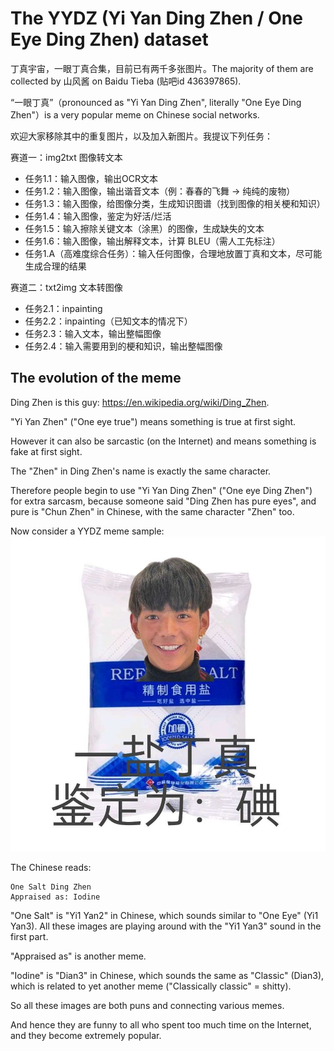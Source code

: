 # The YYDZ (Yi Yan Ding Zhen / One Eye Ding Zhen) dataset

丁真宇宙，一眼丁真合集，目前已有两千多张图片。The majority of them are collected by 山风酱 on Baidu Tieba (贴吧id 436397865).

“一眼丁真”（pronounced as "Yi Yan Ding Zhen", literally "One Eye Ding Zhen"）is a very popular meme on Chinese social networks.

欢迎大家移除其中的重复图片，以及加入新图片。我提议下列任务：

赛道一：img2txt 图像转文本
* 任务1.1：输入图像，输出OCR文本
* 任务1.2：输入图像，输出谐音文本（例：春春的飞舞 -> 纯纯的废物）
* 任务1.3：输入图像，给图像分类，生成知识图谱（找到图像的相关梗和知识）
* 任务1.4：输入图像，鉴定为好活/烂活
* 任务1.5：输入擦除关键文本（涂黑）的图像，生成缺失的文本
* 任务1.6：输入图像，输出解释文本，计算 BLEU（需人工先标注）
* 任务1.A（高难度综合任务）：输入任何图像，合理地放置丁真和文本，尽可能生成合理的结果

赛道二：txt2img 文本转图像
* 任务2.1：inpainting
* 任务2.2：inpainting（已知文本的情况下）
* 任务2.3：输入文本，输出整幅图像
* 任务2.4：输入需要用到的梗和知识，输出整幅图像

## The evolution of the meme

Ding Zhen is this guy: https://en.wikipedia.org/wiki/Ding_Zhen.

"Yi Yan Zhen" ("One eye true") means something is true at first sight.

However it can also be sarcastic (on the Internet) and means something is fake at first sight.

The "Zhen" in Ding Zhen's name is exactly the same character.

Therefore people begin to use "Yi Yan Ding Zhen" ("One eye Ding Zhen") for extra sarcasm, because someone said "Ding Zhen has pure eyes", and pure is "Chun Zhen" in Chinese, with the same character "Zhen" too.

Now consider a YYDZ meme sample:
![YYDZ_sample.jpg](YYDZ_sample.jpg)

The Chinese reads:
```
One Salt Ding Zhen
Appraised as: Iodine
```

"One Salt" is "Yi1 Yan2" in Chinese, which sounds similar to "One Eye" (Yi1 Yan3). All these images are playing around with the "Yi1 Yan3" sound in the first part.

"Appraised as" is another meme.

"Iodine" is "Dian3" in Chinese, which sounds the same as "Classic" (Dian3), which is related to yet another meme ("Classically classic" = shitty).

So all these images are both puns and connecting various memes.

And hence they are funny to all who spent too much time on the Internet, and they become extremely popular.
